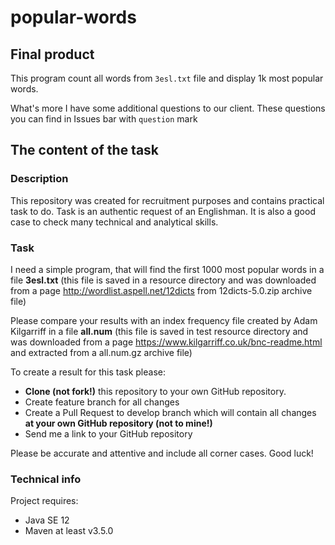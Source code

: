 # popular-words

## Final product
This program count all words from `3esl.txt` file and display 1k most popular words. 

What's more I have some additional questions to our client. These questions you can find in Issues bar with `question` mark

## The content of the task
### Description
This repository was created for recruitment purposes and contains practical task to do.
Task is an authentic request of an Englishman. It is also a good case to check many technical and analytical skills. 

### Task
I need a simple program, that will find the first 1000 most popular words in a file **3esl.txt** (this file is saved in a resource directory and was downloaded from a page http://wordlist.aspell.net/12dicts from 12dicts-5.0.zip archive file)

Please compare your results with an index frequency file created by Adam Kilgarriff in a file **all.num** (this file is saved in test resource directory and was downloaded from a page 
https://www.kilgarriff.co.uk/bnc-readme.html and extracted from a all.num.gz archive file)

To create a result for this task please:
- **Clone (not fork!)** this repository to your own GitHub repository.
- Create feature branch for all changes
- Create a Pull Request to develop branch which will contain all changes **at your own GitHub repository (not to mine!)**
- Send me a link to your GitHub repository

Please be accurate and attentive and include all corner cases. Good luck!

### Technical info
Project requires:
- Java SE 12
- Maven at least v3.5.0
